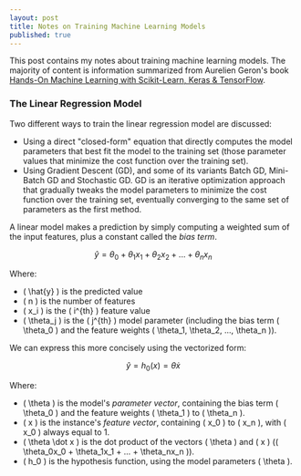 ```yaml
---
layout: post
title: Notes on Training Machine Learning Models
published: true
---
```


This post contains my notes about training machine learning models. The majority of content is information summarized from Aurelien Geron's book [Hands-On Machine Learning with Scikit-Learn, Keras & TensorFlow](https://www.amazon.com/Hands-Machine-Learning-Scikit-Learn-TensorFlow/dp/1492032646/ref=pd_lpo_14_t_0/139-2845639-1288614?_encoding=UTF8&pd_rd_i=1492032646&pd_rd_r=b7d9fcc6-fb0b-4355-9914-8946ce444f49&pd_rd_w=wr8Wm&pd_rd_wg=2Ltb3&pf_rd_p=7b36d496-f366-4631-94d3-61b87b52511b&pf_rd_r=HEY5HJ6F40FFSND2R3BW&psc=1&refRID=HEY5HJ6F40FFSND2R3BW).

### The Linear Regression Model

Two different ways to train the linear regression model are discussed:
- Using a direct "closed-form" equation that directly computes the model parameters that best fit the model to the training set (those parameter values that minimize the cost function over the training set).
- Using Gradient Descent (GD), and some of its variants Batch GD, Mini-Batch GD and Stochastic GD. GD is an iterative optimization approach that gradually tweaks the model parameters to minimize the cost function over the training set, eventually converging to the same set of parameters as the first method. 

A linear model makes a prediction by simply computing a weighted sum of the input features, plus a constant called the *bias term*. 

$$
\hat{y} = \theta_0 + \theta_1 x_1 + \theta_2 x_2 + ... + \theta_n x_n
$$

Where:
- \( \hat{y} \) is the predicted value
- \( n \) is the number of features
- \( x_i \) is the \( i^{th} \) feature value
- \( \theta_j \) is the \( j^{th} \) model parameter (including the bias term \( \theta_0 \) and the feature weights \( \theta_1, \theta_2, ..., \theta_n \)). 

We can express this more concisely using the vectorized form:

$$
\hat{y} = h_0(x) = \theta \dot x
$$

Where:
- \( \theta \) is the model's *parameter vector*, containing the bias term \( \theta_0 \) and the feature weights \( \theta_1 \) to \( \theta_n \). 
- \( x \) is the instance's *feature vector*, containing \( x_0 \) to \( x_n \), with \( x_0 \) always equal to 1. 
- \( \theta \dot x \) is the dot product of the vectors \( \theta \) and \( x \) (\( \theta_0x_0 + \theta_1x_1 + ... + \theta_nx_n \)).
- \( h_0 \) is the hypothesis function, using the model parameters \( \theta \).
